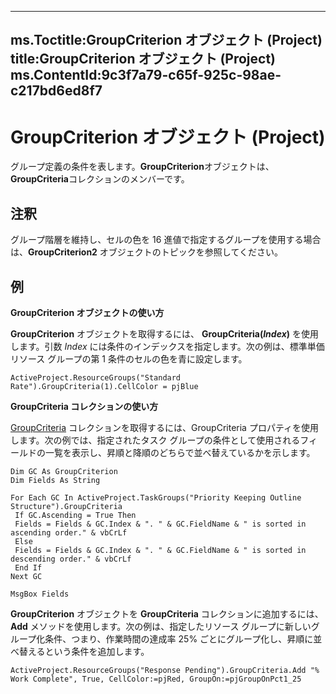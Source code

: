 

---
ms.Toctitle:GroupCriterion オブジェクト (Project)
title:GroupCriterion オブジェクト (Project)
ms.ContentId:9c3f7a79-c65f-925c-98ae-c217bd6ed8f7
---
# GroupCriterion オブジェクト (Project)




グループ定義の条件を表します。**GroupCriterion**オブジェクトは、 **GroupCriteria**コレクションのメンバーです。

## 注釈
グループ階層を維持し、セルの色を 16 進値で指定するグループを使用する場合は、**GroupCriterion2** オブジェクトのトピックを参照してください。



## 例
**GroupCriterion オブジェクトの使い方**



**GroupCriterion** オブジェクトを取得するには、 **GroupCriteria(***Index***)** を使用します。引数  *Index* には条件のインデックスを指定します。次の例は、標準単価リソース グループの第 1 条件のセルの色を青に設定します。

```vba
ActiveProject.ResourceGroups("Standard Rate").GroupCriteria(1).CellColor = pjBlue
```




**GroupCriteria コレクションの使い方**



[GroupCriteria](c021a7ca-1e80-4318-7612-3d2bf579b683.md) コレクションを取得するには、GroupCriteria プロパティを使用します。次の例では、指定されたタスク グループの条件として使用されるフィールドの一覧を表示し、昇順と降順のどちらで並べ替えているかを示します。

```vba
Dim GC As GroupCriterion 
Dim Fields As String 
 
For Each GC In ActiveProject.TaskGroups("Priority Keeping Outline Structure").GroupCriteria 
 If GC.Ascending = True Then 
 Fields = Fields & GC.Index & ". " & GC.FieldName & " is sorted in ascending order." & vbCrLf 
 Else 
 Fields = Fields & GC.Index & ". " & GC.FieldName & " is sorted in descending order." & vbCrLf 
 End If 
Next GC 
 
MsgBox Fields
```




**GroupCriterion** オブジェクトを **GroupCriteria** コレクションに追加するには、**Add** メソッドを使用します。次の例は、指定したリソース グループに新しいグループ化条件、つまり、作業時間の達成率 25% ごとにグループ化し、昇順に並べ替えるという条件を追加します。

```vba
ActiveProject.ResourceGroups("Response Pending").GroupCriteria.Add "% Work Complete", True, CellColor:=pjRed, GroupOn:=pjGroupOnPct1_25
```





